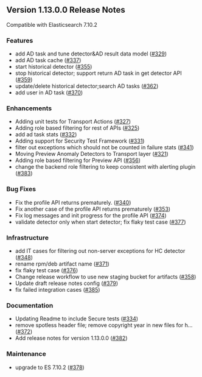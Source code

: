 ## Version 1.13.0.0 Release Notes

Compatible with Elasticsearch 7.10.2

### Features

* add AD task and tune detector&AD result data model ([#329](https://github.com/opendistro-for-elasticsearch/anomaly-detection/pull/329))
* add AD task cache ([#337](https://github.com/opendistro-for-elasticsearch/anomaly-detection/pull/337))
* start historical detector ([#355](https://github.com/opendistro-for-elasticsearch/anomaly-detection/pull/355))
* stop historical detector; support return AD task in get detector API ([#359](https://github.com/opendistro-for-elasticsearch/anomaly-detection/pull/359))
* update/delete historical detector;search AD tasks ([#362](https://github.com/opendistro-for-elasticsearch/anomaly-detection/pull/362))
* add user in AD task ([#370](https://github.com/opendistro-for-elasticsearch/anomaly-detection/pull/370))

### Enhancements

* Adding unit tests for Transport Actions ([#327](https://github.com/opendistro-for-elasticsearch/anomaly-detection/pull/327))
* Adding role based filtering for rest of APIs ([#325](https://github.com/opendistro-for-elasticsearch/anomaly-detection/pull/325))
* add ad task stats ([#332](https://github.com/opendistro-for-elasticsearch/anomaly-detection/pull/332))
* Adding support for Security Test Framework ([#331](https://github.com/opendistro-for-elasticsearch/anomaly-detection/pull/331))
* filter out exceptions which should not be counted in failure stats ([#341](https://github.com/opendistro-for-elasticsearch/anomaly-detection/pull/341))
* Moving Preview Anomaly Detectors to Transport layer ([#321](https://github.com/opendistro-for-elasticsearch/anomaly-detection/pull/321))
* Adding role based filtering for Preview API ([#356](https://github.com/opendistro-for-elasticsearch/anomaly-detection/pull/356))
* change the backend role filtering to keep consistent with alerting plugin ([#383](https://github.com/opendistro-for-elasticsearch/anomaly-detection/pull/383))

### Bug Fixes

* Fix the profile API returns prematurely. ([#340](https://github.com/opendistro-for-elasticsearch/anomaly-detection/pull/340))
* Fix another case of the profile API returns prematurely ([#353](https://github.com/opendistro-for-elasticsearch/anomaly-detection/pull/353))
* Fix log messages and init progress for the profile API ([#374](https://github.com/opendistro-for-elasticsearch/anomaly-detection/pull/374))
* validate detector only when start detector; fix flaky test case ([#377](https://github.com/opendistro-for-elasticsearch/anomaly-detection/pull/377))

### Infrastructure

* add IT cases for filtering out non-server exceptions for HC detector ([#348](https://github.com/opendistro-for-elasticsearch/anomaly-detection/pull/348))
* rename rpm/deb artifact name ([#371](https://github.com/opendistro-for-elasticsearch/anomaly-detection/pull/371))
* fix flaky test case ([#376](https://github.com/opendistro-for-elasticsearch/anomaly-detection/pull/376))
* Change release workflow to use new staging bucket for artifacts ([#358](https://github.com/opendistro-for-elasticsearch/anomaly-detection/pull/358))
* Update draft release notes config ([#379](https://github.com/opendistro-for-elasticsearch/anomaly-detection/pull/379))
* fix failed integration cases ([#385](https://github.com/opendistro-for-elasticsearch/anomaly-detection/pull/385))

### Documentation

* Updating Readme to include Secure tests ([#334](https://github.com/opendistro-for-elasticsearch/anomaly-detection/pull/334))
* remove spotless header file; remove copyright year in new files for h… ([#372](https://github.com/opendistro-for-elasticsearch/anomaly-detection/pull/372))
* Add release notes for version 1.13.0.0 ([#382](https://github.com/opendistro-for-elasticsearch/anomaly-detection/pull/382))

### Maintenance

* upgrade to ES 7.10.2 ([#378](https://github.com/opendistro-for-elasticsearch/anomaly-detection/pull/378))
